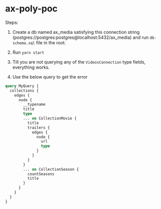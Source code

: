 # ax-poly-poc

Steps:

1. Create a db named ax_media satisfying this connection string (postgres://postgres:postgres@localhost:5432/ax_media) and run `db-schema.sql` file in the root.

2. Run `yarn start`

3. Till you are not querying any of the `VideosConnection` type fields, everything works.

4. Use the below query to get the error

```graphql
query MyQuery {
  collections {
    edges {
      node {
        __typename
        title
        type
        ... on CollectionMovie {
          title
          trailers {
            edges {
              node {
                url
                type
              }
            }
          }
        }
        ... on CollectionSeason {
          countSeasons
          title
        }
      }
    }
  }
}
```
